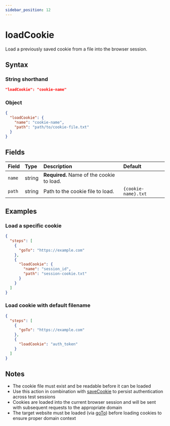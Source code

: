 ```yaml
---
sidebar_position: 12
---
```


# loadCookie

Load a previously saved cookie from a file into the browser session.

## Syntax

### String shorthand

```json
"loadCookie": "cookie-name"
```

### Object

```json
{
  "loadCookie": {
    "name": "cookie-name",
    "path": "path/to/cookie-file.txt"
  }
}
```

## Fields

| Field | Type | Description | Default |
| :-- | :-- | :-- | :-- |
| `name` | string | **Required.** Name of the cookie to load. | |
| `path` | string | Path to the cookie file to load. | `{cookie-name}.txt` |

## Examples

### Load a specific cookie

```json
{
  "steps": [
    {
      "goTo": "https://example.com"
    },
    {
      "loadCookie": {
        "name": "session_id",
        "path": "session-cookie.txt"
      }
    }
  ]
}
```

### Load cookie with default filename

```json
{
  "steps": [
    {
      "goTo": "https://example.com"
    },
    {
      "loadCookie": "auth_token"
    }
  ]
}
```

## Notes

- The cookie file must exist and be readable before it can be loaded
- Use this action in combination with [saveCookie](/docs/get-started/actions/saveCookie) to persist authentication across test sessions
- Cookies are loaded into the current browser session and will be sent with subsequent requests to the appropriate domain
- The target website must be loaded (via [goTo](/docs/get-started/actions/goTo)) before loading cookies to ensure proper domain context